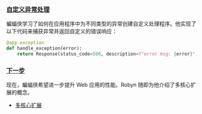 ### [自定义异常处理](https://robyn.tech/documentation/api_reference/exceptions#custom-exception-handler)

蝙蝠侠学习了如何在应用程序中为不同类型的异常创建自定义处理程序。他实现了以下代码来捕获异常并返回自定义的错误响应：

```python
@app.exception
def handle_exception(error):
    return Response(status_code=500, description=f"error msg: {error}", headers={})
```

### [下一步](https://robyn.tech/documentation/api_reference/exceptions#whats-next)

现在，蝙蝠侠希望进一步提升 Web 应用的性能。Robyn 随即为他介绍了多核心扩展的概念。

- [多核心扩展](https://robyn.tech/documentation/api_reference/scaling)
